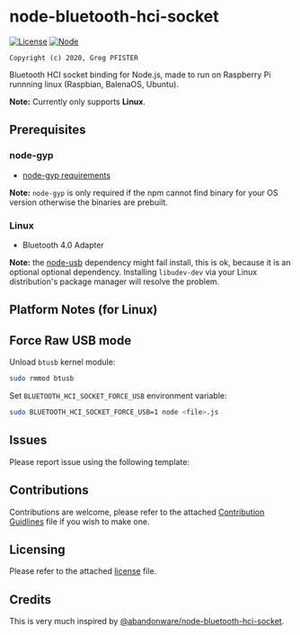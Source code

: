 # node-bluetooth-hci-socket

[![License](https://img.shields.io/badge/license-MIT-blue.svg)](LICENSE.md)
[![Node](https://img.shields.io/badge/node->=12-darkgreen.svg)](https://flutter.dev/)

`Copyright (c) 2020, Greg PFISTER`

Bluetooth HCI socket binding for Node.js, made to run on Raspberry Pi runnning linux (Raspbian, BalenaOS, Ubuntu).

**Note:** Currently only supports **Linux**.

## Prerequisites

### node-gyp

- [node-gyp requirements](https://github.com/TooTallNate/node-gyp#installation)

**Note:** `node-gyp` is only required if the npm cannot find binary for your OS version otherwise the binaries are prebuilt.

### Linux

- Bluetooth 4.0 Adapter

**Note:** the [node-usb](https://github.com/nonolith/node-usb) dependency might fail install, this is ok, because it is an optional optional dependency. Installing `libudev-dev` via your Linux distribution's package manager will resolve the problem.

## Platform Notes (for Linux)

## Force Raw USB mode

Unload `btusb` kernel module:

```sh
sudo rmmod btusb
```

Set `BLUETOOTH_HCI_SOCKET_FORCE_USB` environment variable:

```sh
sudo BLUETOOTH_HCI_SOCKET_FORCE_USB=1 node <file>.js
```

## Issues

Please report issue using the following template:

## Contributions

Contributions are welcome, please refer to the attached [Contribution Guidlines](CONTRIBUTING.md) file if you wish to make one.

## Licensing

Please refer to the attached [license](LICENSE.md) file.

## Credits

This is very much inspired by [@abandonware/node-bluetooth-hci-socket](https://github.com/abandonware/node-bluetooth-hci-socket).
